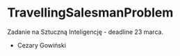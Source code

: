 # TravellingSalesmanProblem

Zadanie na Sztuczną Inteligencję - deadline 23 marca.
- Cezary Gowiński
